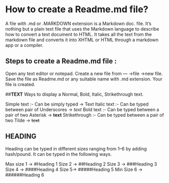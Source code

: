 # How to create a Readme.md file?

A file with .md or .MARKDOWN extension is a Markdown doc. file. It’s nothing but a plain text file that uses the Markdown language to describe how to convert a text document to HTML. It takes all the text from the markdown file and converts it into XHTML or HTML through a markdown app or a compiler.

## Steps to create a Readme.md file :

Open any text editor or notepad.
Create a new file from — →file →new file.
Save the file as Readme.md or any suitable name with .md extension.
Your file is created.

##**TEXT**
Ways to display a Normal, Bold, Italic, Strikethrough text.


Simple text :- Can be simply typed → Text
Italic text :- Can be typed between pair of Underscores → _text_
Bold text :- Can be typed between a pair of two Asterisk → **text**
Strikethrough :- Can be typed between a pair of two Tilde → ~~text~~

## HEADING
Heading can be typed in different sizes ranging from 1–6 by adding hash/pound. It can be typed in the following ways.

Max size 1 → #Heading 1
Size 2 → ##Heading 2
Size 3 → ###Heading 3
Size 4 → ####Heading 4
Size 5→ #####Heading 5
Min Size 6 → ######Heading 6


